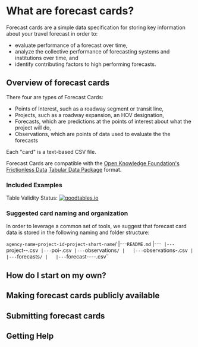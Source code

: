 # What are forecast cards?

Forecast cards are a simple data specification for storing key information about your travel forecast in order to:  
 - evaluate performance of a forecast over time,    
 - analyze the collective performance of forecasting systems and institutions over time, and 
 - identify contributing factors to high performing forecasts.  


## Overview of forecast cards

There four are types of Forecast Cards:
 - Points of Interest, such as a roadway segment or transit line,
 - Projects, such as a roadway expansion, an HOV designation,
 - Forecasts, which are predictions at the points of interest about what the project will do,
 - Observations, which are points of data used to evaluate the the forecasts
 
 Each "card" is a text-based CSV file.  
 
Forecast Cards are compatible with the [Open Knowledge Foundation's]() [Frictionless Data](http://frictionlessdata.io) [Tabular Data Package]( http://frictionlessdata.io/docs/tabular-data-package) format.

### Included Examples

Table Validity Status:  [![goodtables.io](https://goodtables.io/badge/github/e-lo/forecast-cards.svg)](https://goodtables.io/github/e-lo/forecast-cards)



### Suggested card naming and organization

In order to leverage a common set of tools, we suggest that forecast card data is stored in the following naming and folder structure:

`agency-name`-`project-id`-`project-short-name`/
   |---`README.md`
   |---`
   |---`project-<project-id>-<project-short-name>.csv`
   |---`poi-<project-id>.csv`
   |---`observations`/
   |   |---`observations-<date>.csv`
   |
   |---`forecasts`/
   |   |---`forecast-<scenario-id>-<scenario-year>-<forecast-creation>-<forecast-id>.csv`



## How do I start on my own?


## Making forecast cards publicly available

## Submitting forecast cards

## Getting Help

